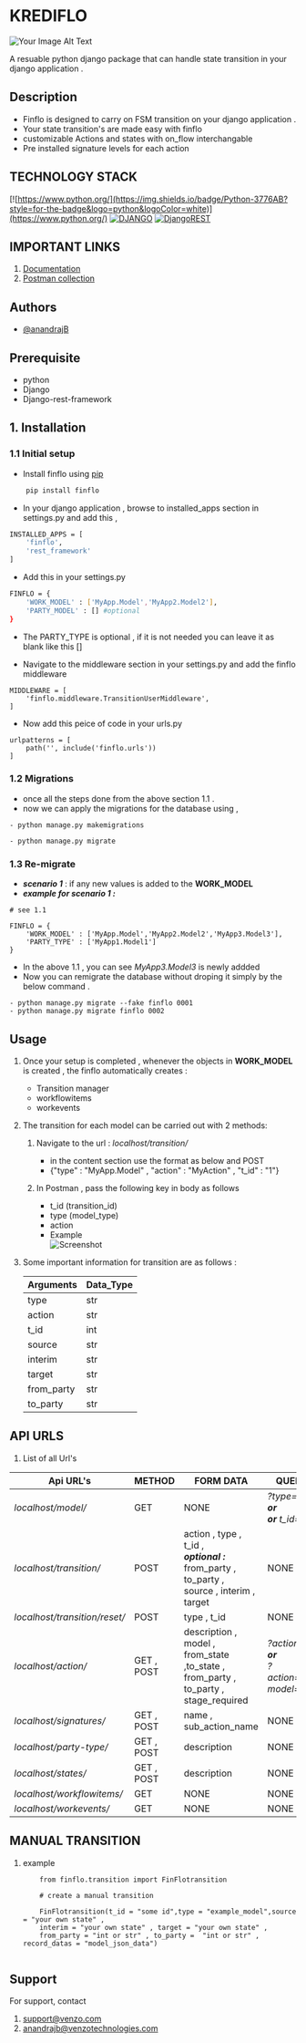 # KREDIFLO

![Your Image Alt Text](https://blr1.digitaloceanspaces.com/krediq-storage-bucket/static/images/krediq.png)

A resuable python django package that can handle state transition in your django application .

## Description
- Finflo is designed to carry on FSM transition on your django application .
- Your state transition's are made easy with finflo
- customizable Actions and states with on_flow interchangable
- Pre installed signature levels for each action

## TECHNOLOGY STACK
[![https://www.python.org/](https://img.shields.io/badge/Python-3776AB?style=for-the-badge&logo=python&logoColor=white)](https://www.python.org/)
[![DJANGO](https://img.shields.io/badge/Django-092E20?style=for-the-badge&logo=django&logoColor=white)](https://www.djangoproject.com/)
[![DjangoREST](https://img.shields.io/badge/DJANGO-REST-ff1709?style=for-the-badge&logo=django&logoColor=white&color=ff1709&labelColor=gray)](https://www.django-rest-framework.org/)

## IMPORTANT LINKS 

1. [Documentation](https://documenter.getpostman.com/view/11858287/2s8YmUJyvy)
2. [Postman collection](https://api.postman.com/collections/11858287-f9ff5270-991d-4782-9fab-c034597f3f43?access_key=PMAT-01GJCW5ZKHZM68NWKCNW7KDJP2)



## Authors

- [@anandrajB](https://github.com/anandrajB)


## Prerequisite
- python
- Django
- Django-rest-framework

## 1. Installation 

### 1.1 Initial setup

- Install finflo using [pip](https://pypi.org/project/finflo/)

```bash
    pip install finflo
```

- In your django application , browse to installed_apps section in settings.py and add this ,

```bash
INSTALLED_APPS = [
    'finflo',
    'rest_framework'
]
```
- Add this in your settings.py 

```bash
FINFLO = {
    'WORK_MODEL' : ['MyApp.Model','MyApp2.Model2'],
    'PARTY_MODEL' : [] #optional
}
```

- The PARTY_TYPE is optional , if it is not needed you can leave it as blank like this []

- Navigate to the middleware section in your settings.py and add the finflo middleware

```
MIDDLEWARE = [
    'finflo.middleware.TransitionUserMiddleware',
]
```

- Now add this peice of code in your urls.py

```
urlpatterns = [
    path('', include('finflo.urls'))
]
```
### 1.2 Migrations

- once all the steps done from the above section 1.1 .
- now we can apply the migrations for the database using ,
```
- python manage.py makemigrations
```
```
- python manage.py migrate 
```

### 1.3 Re-migrate
- ***scenario 1*** : if any new values is added to the **WORK_MODEL**
- ***example for scenario 1 :***
```
# see 1.1 

FINFLO = {
    'WORK_MODEL' : ['MyApp.Model','MyApp2.Model2','MyApp3.Model3'],
    'PARTY_TYPE' : ['MyApp1.Model1'] 
}

```
- In the above 1.1 , you can see *MyApp3.Model3* is newly addded 
- Now you can remigrate the database without droping it simply by the below command .

```
- python manage.py migrate --fake finflo 0001
- python manage.py migrate finflo 0002
```

## Usage

1. Once your setup is completed , whenever the objects in **WORK_MODEL** is created , the finflo automatically creates :
    
    - Transition manager
    - workflowitems 
    - workevents

2. The transition for each model can be carried out with 2 methods:
    
    1. Navigate to the url : *localhost/transition/*
        - in the content section use the format as below and POST 
        - {"type" : "MyApp.Model" , "action" : "MyAction" , "t_id" : "1"}
    
    2. In Postman , pass the following key in body as follows 

        - t_id (transition_id)
        - type (model_type)
        - action 
        - Example <br /> ![Screenshot](finflo_postman.PNG)


3.  Some important information for transition are as follows :
    
    |  Arguments   | Data_Type  |
    | ------------- | ------------- |
    | type   | str  |
    | action  | str  |
    | t_id | int  | 
    | source  | str  | 
    | interim  | str  | 
    | target  | str  | 
    | from_party  | str  | 
    | to_party  | str  | 




## API URLS

1. List of all Url's

| Api URL's  | METHOD | FORM DATA | QUERY_PARAMS |
| ------------- | ------------- | ------------- | ------------- |
| *localhost/model/* | GET  | NONE | *?type=Model&t_id=1* ***or*** <br/> ***or*** *t_id=1* |
| *localhost/*transition*/* | POST | action , type , t_id , <br /> ***optional :*** from_party , to_party , <br /> source , interim , target| NONE |
| *localhost/*transition*/reset/* | POST | type , t_id | NONE |
| *localhost/*action*/* | GET , POST | description , model , <br/> from_state ,to_state ,<br /> from_party , to_party , stage_required | *?action=MYACTION* ***or*** <br/> *?action=MYACTION&?model=Model*| 
| *localhost/*signatures*/* | GET , POST | name , sub_action_name | NONE |
| *localhost/*party-type*/* | GET , POST | description | NONE |
| *localhost/*states*/* | GET , POST | description | NONE |
| *localhost/*workflowitems*/* | GET | NONE | NONE |
| *localhost/workevents/* | GET | NONE | NONE |



## MANUAL TRANSITION 


1. example 

    ```
        from finflo.transition import FinFlotransition

        # create a manual transition 

        FinFlotransition(t_id = "some id",type = "example_model",source = "your own state" ,
        interim = "your own state" , target = "your own state" ,
        from_party = "int or str" , to_party =  "int or str" , record_datas = "model_json_data")
        
    ```



## Support

For support, contact

1. support@venzo.com 
2. anandrajb@venzotechnologies.com